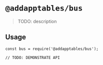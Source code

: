 # `@addapptables/bus`

> TODO: description

## Usage

```
const bus = require('@addapptables/bus');

// TODO: DEMONSTRATE API
```
